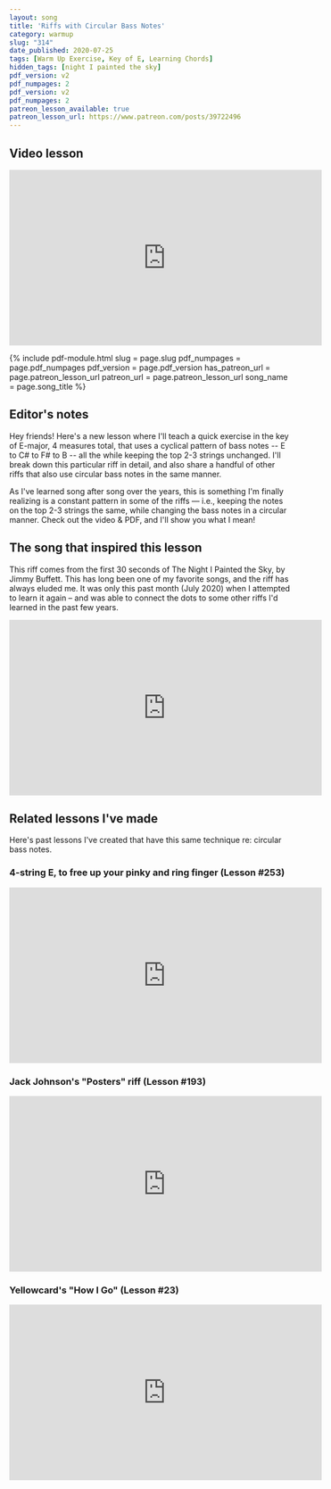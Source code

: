 ```yaml
---
layout: song
title: 'Riffs with Circular Bass Notes'
category: warmup
slug: "314"
date_published: 2020-07-25
tags: [Warm Up Exercise, Key of E, Learning Chords]
hidden_tags: [night I painted the sky]
pdf_version: v2
pdf_numpages: 2
pdf_version: v2
pdf_numpages: 2
patreon_lesson_available: true
patreon_lesson_url: https://www.patreon.com/posts/39722496
---
```


## Video lesson

<iframe width="560" height="315" src="https://www.youtube.com/embed/z7aRE0UntPw" frameborder="0" allow="accelerometer; autoplay; encrypted-media; gyroscope; picture-in-picture" allowfullscreen></iframe>

{% include pdf-module.html
     slug = page.slug
     pdf_numpages = page.pdf_numpages
     pdf_version = page.pdf_version
     has_patreon_url = page.patreon_lesson_url
     patreon_url = page.patreon_lesson_url
     song_name = page.song_title %}

## Editor's notes

Hey friends! Here's a new lesson where I'll teach a quick exercise in the key of E-major, 4 measures total, that uses a cyclical pattern of bass notes -- E to C# to F# to B -- all the while keeping the top 2-3 strings unchanged. I'll break down this particular riff in detail, and also share a handful of other riffs that also use circular bass notes in the same manner.

As I've learned song after song over the years, this is something I'm finally realizing is a constant pattern in some of the riffs –– i.e., keeping the notes on the top 2-3 strings the same, while changing the bass notes in a circular manner. Check out the video & PDF, and I'll show you what I mean!

## The song that inspired this lesson

This riff comes from the first 30 seconds of The Night I Painted the Sky, by Jimmy Buffett. This has long been one of my favorite songs, and the riff has always eluded me. It was only this past month (July 2020) when I attempted to learn it again – and was able to connect the dots to some other riffs I'd learned in the past few years.

<iframe width="560" height="315" src="https://www.youtube.com/embed/yC3byQHTaw4" frameborder="0" allow="accelerometer; autoplay; encrypted-media; gyroscope; picture-in-picture" allowfullscreen></iframe>

## Related lessons I've made

Here's past lessons I've created that have this same technique re: circular bass notes.

### 4-string E, to free up your pinky and ring finger (Lesson #253)

<iframe width="560" height="315" src="https://www.youtube.com/embed/vFAbkYs3zss" frameborder="0" allow="accelerometer; autoplay; encrypted-media; gyroscope; picture-in-picture" allowfullscreen></iframe>

### Jack Johnson's "Posters" riff (Lesson #193)

<iframe width="560" height="315" src="https://www.youtube.com/embed/dRcGpFex8Tg" frameborder="0" allow="accelerometer; autoplay; encrypted-media; gyroscope; picture-in-picture" allowfullscreen></iframe>

### Yellowcard's "How I Go" (Lesson #23)

<iframe width="560" height="315" src="https://www.youtube.com/embed/-cGtB7Ugw58" frameborder="0" allow="accelerometer; autoplay; encrypted-media; gyroscope; picture-in-picture" allowfullscreen></iframe>
